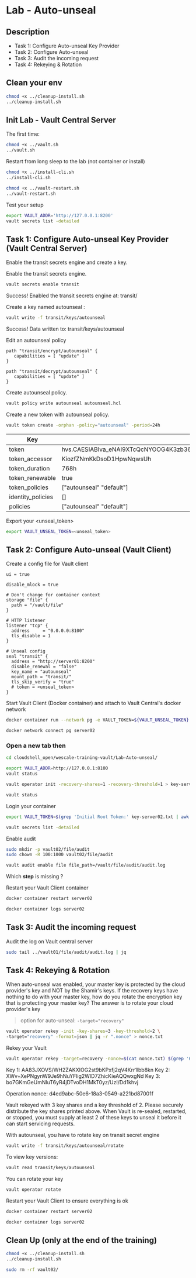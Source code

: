 # Lab - Auto-unseal

<walkthrough-tutorial-duration duration="40.0"></walkthrough-tutorial-duration>

## Description

* Task 1: Configure Auto-unseal Key Provider
* Task 2: Configure Auto-unseal
* Task 3: Audit the incoming request
* Task 4: Rekeying & Rotation

## Clean your env

```bash
chmod +x ../cleanup-install.sh
../cleanup-install.sh
```

## Init Lab - Vault Central Server

The first time:

```bash
chmod +x ../vault.sh
../vault.sh
```


Restart from long sleep to the lab (not container or install)

```bash
chmod +x ../install-cli.sh
../install-cli.sh
```

```bash
chmod +x ../vault-restart.sh
../vault-restart.sh
```
Test your setup

```bash
export VAULT_ADDR='http://127.0.0.1:8200' 
vault secrets list -detailed
```

## Task 1: Configure Auto-unseal Key Provider (Vault Central Server)

Enable the transit secrets engine and create a key.

Enable the transit secrets engine.

```bash
vault secrets enable transit
```
Success! Enabled the transit secrets engine at: transit/

Create a key named autounseal :

```bash
vault write -f transit/keys/autounseal
```

Success! Data written to: transit/keys/autounseal

Edit an autounseal policy

```hcl
path "transit/encrypt/autounseal" {
   capabilities = [ "update" ]
}

path "transit/decrypt/autounseal" {
   capabilities = [ "update" ]
}
```

Create autounseal policy.

```bash
vault policy write autounseal autounseal.hcl
```

Create a new token with autounseal policy.

```bash
vault token create -orphan -policy="autounseal" -period=24h
```

Key                 |Value
---                 |-----
token               |hvs.CAESIABIva_eNAI9XTcQcNYOOG4K3zb36OoKB1pRe20g2dZ5Gh4KHGh2cy42QnNkSnlJeVJVTGROaVhieFlTQUtEeEk
token_accessor      |KiozfZNmKkDsoD1HpwNqwsUh
token_duration      |768h
token_renewable     |true
token_policies      |["autounseal" "default"]
identity_policies   |[]
policies            |["autounseal" "default"]

Export your <unseal_token>

```bash
export VAULT_UNSEAL_TOKEN=<unseal_token>
```

## Task 2: Configure Auto-unseal (Vault Client)

Create a config file for Vault client

```hcl
ui = true

disable_mlock = true

# Don't change for container context
storage "file" {
  path = "/vault/file"
}

# HTTP listener
listener "tcp" {
  address     = "0.0.0.0:8100"
  tls_disable = 1
}

# Unseal config
seal "transit" {
  address = "http://server01:8200"
  disable_renewal = "false"
  key_name = "autounseal"
  mount_path = "transit/"
  tls_skip_verify = "true"
  # token = <unseal_token>
}
```

Start Vault Client (Docker container) and attach to Vault Central's docker network

```bash
docker container run --network pg -e VAULT_TOKEN=${VAULT_UNSEAL_TOKEN}  --cap-add IPC_LOCK --name server02 -d -p 8100:8100 -v $(pwd)/config-vault02.hcl:/vault/config/vault.hcl -v $(pwd)/vault02/file:/vault/file hashicorp/vault:1.12.4 vault server -config=/vault/config/vault.hcl

docker network connect pg server02
```

### Open a new tab then

```bash
cd cloudshell_open/wescale-training-vault/Lab-Auto-unseal/

export VAULT_ADDR=http://127.0.0.1:8100
vault status
```

```bash
vault operator init -recovery-shares=1 -recovery-threshold=1 > key-server02.txt

vault status
```

Login your container

```bash
export VAULT_TOKEN=$(grep 'Initial Root Token:' key-server02.txt | awk '{print $NF}')

vault secrets list -detailed
```

Enable audit

```bash
sudo mkdir -p vault02/file/audit
sudo chown -R 100:1000 vault02/file/audit

vault audit enable file file_path=/vault/file/audit/audit.log
```

Which **step** is missing ?

Restart your Vault Client container

```bash
docker container restart server02
```

```bash
docker container logs server02
```

## Task 3: Audit the incoming request

Audit the log on Vault central server

```bash
sudo tail ../vault01/file/audit/audit.log | jq
```


## Task 4: Rekeying & Rotation

When auto-unseal was enabled, your master key is protected by the cloud provider's key and NOT by the Shamir's keys. If the recovery keys have nothing to do with your master key, how do you rotate the encryption
key that is protecting your master key?
The answer is to rotate your cloud provider's key

> option for auto-unseal: `-target="recovery"`

```bash
vault operator rekey -init -key-shares=3 -key-threshold=2 \
-target="recovery" -format=json | jq -r ".nonce" > nonce.txt
```

Rekey your Vault

```bash
vault operator rekey -target=recovery -nonce=$(cat nonce.txt) $(grep 'Key 1:' key-server02.txt | awk '{print $NF}')
```

Key 1: AA83JXOVS/WH2ZAKXIOG2st9bKPxfj2qV4Krr1lbb8kn
Key 2: XWv+XePNgynW9Je9hNuYFlig2WID7ZhicKieAQQwxgNd
Key 3: bo7GKmGeUmNluT6yR4jDTvoDH1MkT0yz/UzI/Dd1khvj

Operation nonce: d4ed9abc-50e6-18a3-0549-a221bd87001f

Vault rekeyed with 3 key shares and a key threshold of 2. Please securely
distribute the key shares printed above. When Vault is re-sealed, restarted,
or stopped, you must supply at least 2 of these keys to unseal it before it
can start servicing requests.


With autounseal, you have to rotate key on transit secret engine

```bash
vault write -f transit/keys/autounseal/rotate
```

To view key versions:

```bash
vault read transit/keys/autounseal
```

You can rotate your key

```bash
vault operator rotate
```

Restart your Vault Client to ensure everything is ok

```bash
docker container restart server02
```

```bash
docker container logs server02
```


## Clean Up (only at the end of the training)


```bash
chmod +x ../cleanup-install.sh
../cleanup-install.sh
```

```bash
sudo rm -rf vault02/
```